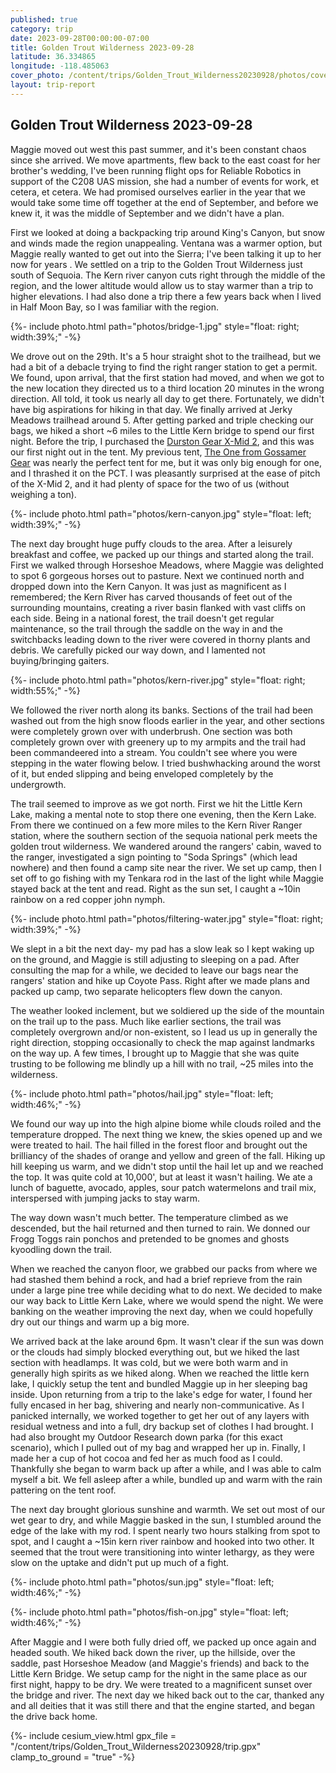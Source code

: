 ```yaml
---
published: true
category: trip
date: 2023-09-28T00:00:00-07:00
title: Golden Trout Wilderness 2023-09-28
latitude: 36.334865
longitude: -118.485063
cover_photo: /content/trips/Golden_Trout_Wilderness20230928/photos/cover_photo.jpg
layout: trip-report
---
```



## Golden Trout Wilderness 2023-09-28

Maggie moved out west this past summer, and it's been constant chaos since she arrived. We move apartments, flew back to the east coast for her brother's wedding, I've been running flight ops for Reliable Robotics in support of the C208 UAS mission, she had a number of events for work, et cetera, et cetera. We had promised ourselves earlier in the year that we would take some time off together at the end of September, and before we knew it, it was the middle of September and we didn't have a plan. 

First we looked at doing a backpacking trip around King's Canyon, but snow and winds made the region unappealing. Ventana was a warmer option, but Maggie really wanted to get out into the Sierra; I've been talking it up to her now for years . We settled on a trip to the Golden Trout Wilderness just south of Sequoia. The Kern river canyon cuts right through the middle of the region, and the lower altitude would allow us to stay warmer than a trip to higher elevations. I had also done a trip there a few years back when I lived in Half Moon Bay, so I was familiar with the region.

{%- include photo.html 
    path="photos/bridge-1.jpg"
    style="float: right; width:39%;"
-%}

We drove out on the 29th. It's a 5 hour straight shot to the trailhead, but we had a bit of a debacle trying to find the right ranger station to get a permit. We found, upon arrival, that the first station had moved, and when we got to the new location they directed us to a third location 20 minutes in the wrong direction. All told, it took us nearly all day to get there. Fortunately, we didn't have big aspirations for hiking in that day. We finally arrived at Jerky Meadows trailhead around 5.  After getting parked and triple checking our bags, we hiked a short ~6 miles to the Little Kern bridge to spend our first night. Before the trip, I purchased the [Durston Gear X-Mid 2](https://durstongear.com/products/x-mid-2-tent-ultralight-backpacking), and this was our first night out in the tent. My previous tent, [The One from Gossamer Gear](https://www.gossamergear.com/products/the-one) was nearly the perfect tent for me, but it was only big enough for one, and I thrashed it on the PCT. I was pleasantly surprised at the ease of pitch of the X-Mid 2, and it had plenty of space for the two of us (without weighing a ton). 

{%- include photo.html 
    path="photos/kern-canyon.jpg"
    style="float: left; width:39%;"
-%}

The next day brought huge puffy clouds to the area. After a leisurely breakfast and coffee, we packed up our things and started along the trail. First we walked through Horseshoe Meadows, where Maggie was delighted to spot 6 gorgeous horses out to pasture. Next we continued north and dropped down into the Kern Canyon. It was just as magnificent as I remembered; the Kern River has carved thousands of feet out of the surrounding mountains, creating a river basin flanked with vast cliffs on each side. Being in a national forest, the trail doesn't get regular maintenance, so the trail through the saddle on the way in and the switchbacks leading down to the river were covered in thorny plants and debris. We carefully picked our way down, and I lamented not buying/bringing gaiters. 

{%- include photo.html 
    path="photos/kern-river.jpg"
    style="float: right; width:55%;"
-%}

We followed the river north along its banks. Sections of the trail had been washed out from the high snow floods earlier in the year, and other sections were completely grown over with underbrush. One section was both completely grown over with greenery up to my armpits and the trail had been commandeered into a stream. You couldn't see where you were stepping in the water flowing below. I tried bushwhacking around the worst of it, but ended slipping and being enveloped completely by the undergrowth. 

The trail seemed to improve as we got north. First we hit the Little Kern Lake, making a mental note to stop there one evening, then the Kern Lake. From there we continued on a few more miles to the Kern River Ranger station, where the southern section of the sequoia national perk meets the golden trout wilderness. We wandered around the rangers' cabin, waved to the ranger, investigated a sign pointing to "Soda Springs" (which lead nowhere) and then found a camp site near the river. We set up camp, then I set off to go fishing with my Tenkara rod in the last of the light while Maggie stayed back at the tent and read. Right as the sun set, I caught a ~10in rainbow on a red copper john nymph. 

{%- include photo.html 
    path="photos/filtering-water.jpg"
    style="float: right; width:39%;"
-%}


We slept in a bit the next day- my pad has a slow leak so I kept waking up on the ground, and Maggie is still adjusting to sleeping on a pad. After consulting the map for a while, we decided to leave our bags near the rangers' station and hike up Coyote Pass. Right after we made plans and packed up camp, two separate helicopters flew down the canyon.

The weather looked inclement, but we soldiered up the side of the mountain on the trail up to the pass. Much like earlier sections, the trail was completely overgrown and/or non-existent, so I lead us up in generally the right direction, stopping occasionally to check the map against landmarks on the way up. A few times, I brought up to Maggie that she was quite trusting to be following me blindly up a hill with no trail, ~25 miles into the wilderness. 

{%- include photo.html 
    path="photos/hail.jpg"
    style="float: left; width:46%;"
-%}

We found our way up into the high alpine biome while clouds roiled and the temperature dropped. The next thing we knew, the skies opened up and we were treated to hail. The hail filled in the forest floor and brought out the brilliancy of the shades of orange and yellow and green of the fall. Hiking up hill keeping us warm, and we didn't stop until the hail let up and we reached the top. It was quite cold at 10,000', but at least it wasn't hailing. We ate a lunch of baguette, avocado, apples, sour patch watermelons and trail mix, interspersed with jumping jacks to stay warm.

The way down wasn't much better. The temperature climbed as we descended, but the hail returned and then turned to rain. We donned our Frogg Toggs rain ponchos and pretended to be gnomes and ghosts kyoodling down the trail. 

When we reached the canyon floor, we grabbed our packs from where we had stashed them behind a rock, and had a brief reprieve from the rain under a large pine tree while deciding what to do next. We decided to make our way back to Little Kern Lake, where we would spend the night. We were banking on the weather improving the next day, when we could hopefully dry out our things and warm up a big more. 

We arrived back at the lake around 6pm. It wasn't clear if the sun was down or the clouds had simply blocked everything out, but we hiked the last section with headlamps. It was cold, but we were both warm and in generally high spirits as we hiked along. When we reached the little kern lake, I quickly setup the tent and bundled Maggie up in her sleeping bag inside. Upon returning from a trip to the lake's edge for water, I found her fully encased in her bag, shivering and nearly non-communicative. As I panicked internally, we worked together to get her out of any layers with residual wetness and into a full, dry backup set of clothes I had brought. I had also brought my Outdoor Research down parka (for this exact scenario), which I pulled out of my bag and wrapped her up in. Finally, I made her a cup of hot cocoa and fed her as much food as I could. Thankfully she began to warm back up after a while, and I was able to calm myself a bit. We fell asleep after a while, bundled up and warm with the rain pattering on the tent roof. 

The next day brought glorious sunshine and warmth. We set out most of our wet gear to dry, and while Maggie basked in the sun, I stumbled around the edge of the lake with my rod. I spent nearly two hours stalking from spot to spot, and I caught a ~15in kern river rainbow and hooked into two other. It seemed that the trout were transitioning into winter lethargy, as they were slow on the uptake and didn't put up much of a fight. 


{%- include photo.html 
    path="photos/sun.jpg"
    style="float: left; width:46%;"
-%}


{%- include photo.html 
    path="photos/fish-on.jpg"
    style="float: left; width:46%;"
-%}


After Maggie and I were both fully dried off, we packed up once again and headed south. We hiked back down the river, up the hillside, over the saddle, past Horseshoe Meadow (and Maggie's friends) and back to the Little Kern Bridge. We setup camp for the night in the same place as our first night, happy to be dry. We were treated to a magnificent sunset over the bridge and river. The next day we hiked back out to the car, thanked any and all deities that it was still there and that the engine started, and began the drive back home.






{%- include cesium_view.html 
    gpx_file = "/content/trips/Golden_Trout_Wilderness20230928/trip.gpx" 
    clamp_to_ground = "true" -%}




